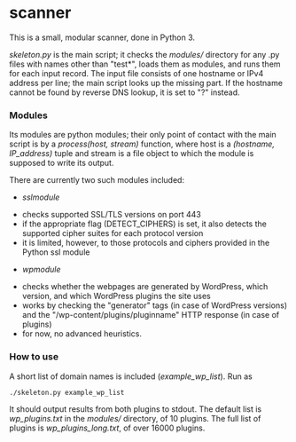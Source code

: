 # scanner

This is a small, modular scanner, done in Python 3.

*skeleton.py* is the main script; it checks the *modules/* directory for any .py files with names other than "test\*", 
loads them as modules, and runs them for each input record. The input file consists of one hostname or IPv4 address per line; 
the main script looks up the missing part. If the hostname cannot be found by reverse DNS lookup, it is set to "?" instead. 

### Modules
Its modules are python modules; their only point of contact with the main script is by a *process(host, stream)* function, 
where host is a *(hostname, IP\_address)* tuple and stream is a file object to which the module is supposed to write its output.

There are currently two such modules included:
 - *sslmodule*
  * checks supported SSL/TLS versions on port 443
  * if the appropriate flag (DETECT_CIPHERS) is set, it also detects the supported cipher suites for each protocol version
  * it is limited, however, to those protocols and ciphers provided in the Python ssl module
 - *wpmodule*
  * checks whether the webpages are generated by WordPress, which version, and which WordPress plugins the site uses
  * works by checking the "generator" tags (in case of WordPress versions) and the "/wp-content/plugins/pluginname" HTTP response (in case of plugins)
  * for now, no advanced heuristics.
  
### How to use
A short list of domain names is included (*example_wp_list*). Run as
```bash
./skeleton.py example_wp_list
```
It should output results from both plugins to stdout. 
The default list is *wp_plugins.txt* in the *modules/* directory, of 10 plugins. The full list of plugins is *wp_plugins_long.txt*, of over 16000 plugins. 
